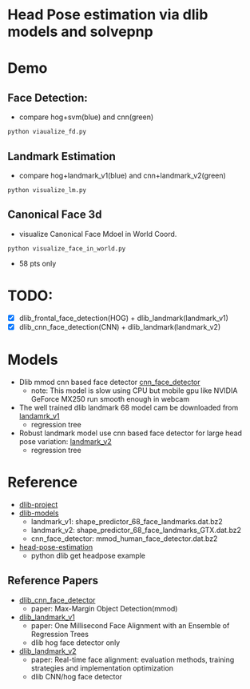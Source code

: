 # Head Pose estimation via dlib models and solvepnp
# Demo
## Face Detection:
- compare hog+svm(blue) and cnn(green)
```
python viaualize_fd.py
```
## Landmark Estimation
- compare hog+landmark_v1(blue) and cnn+landmark_v2(green)
```
python visualize_lm.py
```
## Canonical Face 3d
- visualize Canonical Face Mdoel in World Coord.
```
python visualize_face_in_world.py
```
  - 58 pts only
# TODO:
- [x] dlib_frontal_face_detection(HOG) + dlib_landmark(landmark_v1)
- [x] dlib_cnn_face_detection(CNN) + dlib_landmark(landmark_v2)
# Models
- Dlib mmod cnn based face detector [cnn_face_detector](https://github.com/davisking/dlib-models/raw/master/mmod_human_face_detector.dat.bz2)
  - note: This model is slow using CPU but mobile gpu like NVIDIA GeForce MX250 run smooth enough in webcam
- The well trained dlib landmark 68 model cam be downloaded from [landamrk_v1](http://dlib.net/files/shape_predictor_68_face_landmarks.dat.bz2)
  - regression tree
- Robust landmark model use cnn based face detector for large head pose variation: [landmark_v2](https://github.com/davisking/dlib-models/raw/master/shape_predictor_68_face_landmarks_GTX.dat.bz2)
  - regression tree

# Reference
- [dlib-project](https://github.com/davisking/dlib)
- [dlib-models](https://github.com/davisking/dlib-models)
  - landmark_v1: shape_predictor_68_face_landmarks.dat.bz2
  - landmark_v2: shape_predictor_68_face_landmarks_GTX.dat.bz2
  - cnn_face_detector: mmod_human_face_detector.dat.bz2
- [head-pose-estimation](https://github.com/lincolnhard/head-pose-estimation)
  - python dlib get headpose example

## Reference Papers
- [dlib_cnn_face_detector](https://arxiv.org/abs/1502.00046)
  - paper: Max-Margin Object Detection(mmod)
- [dlib_landmark_v1](https://www.cv-foundation.org/openaccess/content_cvpr_2014/papers/Kazemi_One_Millisecond_Face_2014_CVPR_paper.pdf)
  - paper: One Millisecond Face Alignment with an Ensemble of Regression Trees
  - dlib hog face detector only
- [dlib_landmark_v2](https://gitlab.com/visualhealth/vhpapers/real-time-facealignment)
  - paper: Real-time face alignment: evaluation methods, training strategies and implementation optimization
  - dlib CNN/hog face detector